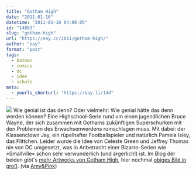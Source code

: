 ```yaml
---
title: "Gotham High"
date: "2011-01-16"
datetime: "2011-01-16 04:00:05"
id: "14863"
slug: "gotham-high"
url: "https://eay.cc/2011/gotham-high/"
author: "eay"
format: "post"
tags:
  - batman
  - comics
  - dc
  - idee
  - schule
meta:
  - yourls_shorturl: "https://eay.li/14d"
---
```


[![](https://eay.cc/uploads/2011/gothamhigh.jpg)](http://1.bp.blogspot.com/_uw6czCWBymA/TSI7vUlfg9I/AAAAAAAAA90/Ccitwp9oL3Y/s1600/GothamHighclassphoto_final.jpg) Wie genial ist das denn? Oder vielmehr: Wie genial hätte das denn werden können? Eine Highschool-Serie rund um einen jugendlichen Bruce Wayne, der sich zusammen mit Gothams zukünftigen Superschurken mit den Problemen des Erwachsenwerdens rumschlagen muss. Mit dabei: der Klassenclown Jay, ein rüpelhafter Footballspieler und natürlich Pamela Isley, das Flittchen. Leider wurde die Idee von Celeste Green und Jeffrey Thomas nie von DC umgesetzt, was in Anbetracht einer Bizarro-Serien wie »Smallville« schon sehr verwunderlich (und ärgerlich!) ist. Im Blog der beiden gibt's [mehr Artworks von Gotham High](http://jeffandceleste.blogspot.com/2011/01/gotham-high.html), hier nochmal [obiges Bild in groß](http://1.bp.blogspot.com/_uw6czCWBymA/TSI7vUlfg9I/AAAAAAAAA90/Ccitwp9oL3Y/s1600/GothamHighclassphoto_final.jpg). (via [Amy&Pink](http://www.amypink.com/2011/01/gotham-high-batmans-recess/))
